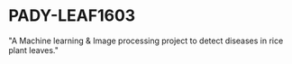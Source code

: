 # PADY-LEAF1603
"A  Machine learning &amp; Image processing project to detect diseases in rice plant leaves."
